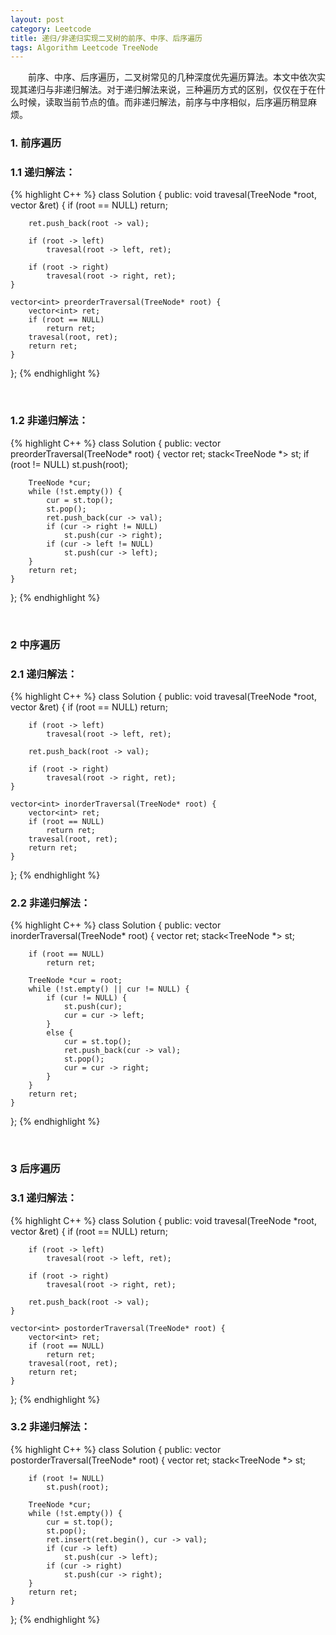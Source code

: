 ```yaml
---
layout: post
category: Leetcode
title: 递归/非递归实现二叉树的前序、中序、后序遍历  
tags: Algorithm Leetcode TreeNode
---
```



&emsp;&emsp;前序、中序、后序遍历，二叉树常见的几种深度优先遍历算法。本文中依次实现其递归与非递归解法。对于递归解法来说，三种遍历方式的区别，仅仅在于在什么时候，读取当前节点的值。而非递归解法，前序与中序相似，后序遍历稍显麻烦。

<!--more-->

### 1. 前序遍历

### 1.1 递归解法：

{% highlight C++ %}
class Solution {
public:
    void travesal(TreeNode *root, vector<int > &ret) {
        if (root == NULL)
            return;
            
        ret.push_back(root -> val);
        
        if (root -> left)
            travesal(root -> left, ret);
            
        if (root -> right)
            travesal(root -> right, ret);
    }

    vector<int> preorderTraversal(TreeNode* root) {
        vector<int> ret;
        if (root == NULL)
            return ret;
        travesal(root, ret);
        return ret;
    }
};
{% endhighlight %}

<br />

### 1.2 非递归解法：

{% highlight C++ %}
class Solution {
public:
    vector<int> preorderTraversal(TreeNode* root) {
        vector<int> ret;
        stack<TreeNode *> st;
        if (root != NULL)
            st.push(root);
        
        TreeNode *cur;
        while (!st.empty()) {
            cur = st.top();
            st.pop();
            ret.push_back(cur -> val);
            if (cur -> right != NULL)
                st.push(cur -> right);
            if (cur -> left != NULL)
                st.push(cur -> left);
        }
        return ret;
    }
};
{% endhighlight %}

<br />

### 2 中序遍历

### 2.1 递归解法：

{% highlight C++ %}
class Solution {
public:
    void travesal(TreeNode *root, vector<int> &ret) {
        if (root == NULL)
            return;
            
        if (root -> left)
            travesal(root -> left, ret);
        
        ret.push_back(root -> val);
        
        if (root -> right)
            travesal(root -> right, ret);
    }

    vector<int> inorderTraversal(TreeNode* root) {
        vector<int> ret;
        if (root == NULL)
            return ret;
        travesal(root, ret);
        return ret;
    }
};
{% endhighlight %}

### 2.2 非递归解法：

{% highlight C++ %}
class Solution {
public:
    vector<int> inorderTraversal(TreeNode* root) {
        vector<int> ret;
        stack<TreeNode *> st;
        
        if (root == NULL)
            return ret;
        
        TreeNode *cur = root;
        while (!st.empty() || cur != NULL) {
            if (cur != NULL) {
                st.push(cur);
                cur = cur -> left;
            }
            else {
                cur = st.top();
                ret.push_back(cur -> val);
                st.pop();
                cur = cur -> right;
            }
        }
        return ret;
    }
};
{% endhighlight %}

<br />

### 3 后序遍历

### 3.1 递归解法：

{% highlight C++ %}
class Solution {
public:
    void travesal(TreeNode *root, vector<int> &ret) {
        if (root == NULL)
            return;
            
        if (root -> left)
            travesal(root -> left, ret);
            
        if (root -> right)
            travesal(root -> right, ret);
            
        ret.push_back(root -> val);
    }
    
    vector<int> postorderTraversal(TreeNode* root) {
        vector<int> ret;
        if (root == NULL)
            return ret;
        travesal(root, ret);
        return ret;
    }
};
{% endhighlight %}

### 3.2 非递归解法：

{% highlight C++ %}
class Solution {
public:
    vector<int> postorderTraversal(TreeNode* root) {
        vector<int> ret;
        stack<TreeNode *> st;
        
        if (root != NULL)
            st.push(root);
            
        TreeNode *cur;
        while (!st.empty()) {
            cur = st.top();
            st.pop();
            ret.insert(ret.begin(), cur -> val);
            if (cur -> left)
                st.push(cur -> left);
            if (cur -> right)
                st.push(cur -> right);
        }
        return ret;
    }
};
{% endhighlight %}